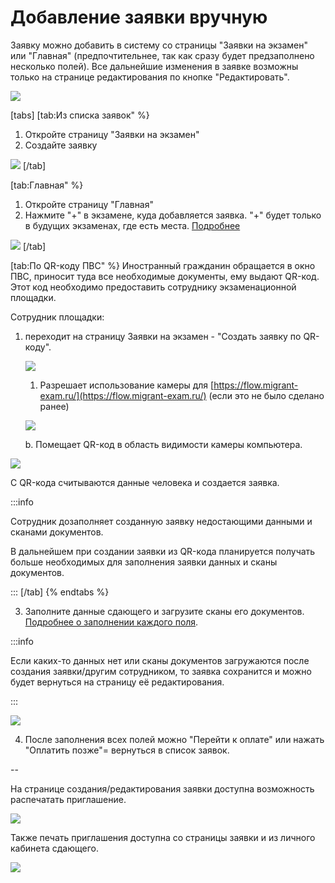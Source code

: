 # Добавление заявки вручную

Заявку можно добавить в систему со страницы "Заявки на экзамен" или "Главная" (предпочтительнее, так как сразу будет предзаполнено несколько полей). Все дальнейшие изменения в заявке  возможны только на странице редактирования по кнопке "Редактировать".

![](<../../.gitbook/assets/image (397).png>)

[tabs]
[tab:Из списка заявок" %}


1. Откройте страницу "Заявки на экзамен"
2. Создайте заявку

![](<../../.gitbook/assets/image (334).png>)
[/tab]

[tab:Главная" %}
1. Откройте страницу "Главная"
2. Нажмите "+" в экзамене, куда добавляется заявка. "+" будет только в будущих экзаменах, где есть места. [Подробнее](../kvota-na-ekzamen.-gde-posmotret.md)

![](<../../.gitbook/assets/image (335).png>)
[/tab]

[tab:По QR-коду  ПВС" %}
Иностранный гражданин обращается в окно ПВС, приносит туда все необходимые документы, ему выдают QR-код. \
Этот код необходимо предоставить сотруднику экзаменационной площадки.

Сотрудник площадки:

1.  переходит на страницу Заявки на экзамен - "Создать заявку по QR-коду".

    ![](<../../.gitbook/assets/image (17).png>)

    1. Разрешает использование камеры для [https://flow.migrant-exam.ru/](https://flow.migrant-exam.ru/) (если это не было сделано ранее)



    ![](<../../.gitbook/assets/image (18).png>)

    b. Помещает QR-код в область видимости камеры компьютера.

![](<../../.gitbook/assets/image (19).png>)

С QR-кода считываются данные человека и создается заявка.

:::info

Сотрудник дозаполняет созданную заявку недостающими данными и сканами документов.

В дальнейшем при создании заявки из QR-кода планируется получать больше необходимых для заполнения заявки данных и сканы документов.

:::
[/tab]
{% endtabs %}

3. Заполните данные сдающего и загрузите сканы его документов. [Подробнее о заполнении каждого поля](zapolnenie-polei-v-zayavke.md).

:::info

Если каких-то данных нет или сканы документов загружаются после создания заявки/другим сотрудником, то заявка сохранится и можно будет вернуться на страницу её редактирования.

:::

![](<../../.gitbook/assets/image (140).png>)

4. После заполнения всех полей можно "Перейти к оплате" или нажать "Оплатить позже"= вернуться в список заявок.

\--

На странице создания/редактирования заявки доступна возможность  распечатать приглашение.

![](<../../.gitbook/assets/image (98).png>)

Также печать приглашения доступна со страницы заявки и из личного кабинета сдающего.

![](<../../.gitbook/assets/image (398).png>)
